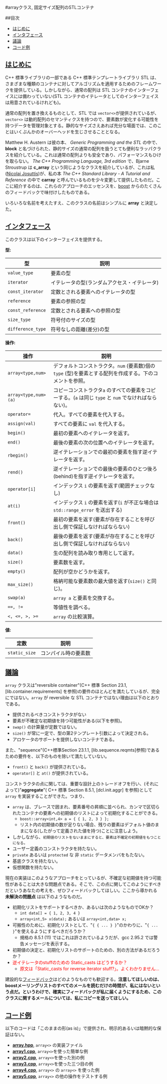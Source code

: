 #arrayクラス, 固定サイズ配列のSTLコンテナ

##目次
- [はじめに](#introduction)
- [インタフェース](#interface)
- [議論](#discussion)
- [コード例](#code)


## <a name="introduction" href="#introduction">はじめに</a>
C++ 標準ライブラリの一部である C++ 標準テンプレートライブラリ STL は、さまざまな種類のコンテナに対してアルゴリズムを適用するためのフレームワークを提供している。しかしながら、通常の配列は STL コンテナのインターフェイスには備わっていない(STL コンテナのイテレータとしてのインターフェイスは用意されているけれども)。

通常の配列を置き換えるものとして、STL では `vector<>`が提供されているが、`vector<>` は動的配列のセマンティクスを持つので、要素数が変化する可能性を持つデータを管理対象とする。静的なサイズさえあれば充分な場面では、このことはいくぶんかのオーバーヘッドを生じさせることとなる。

Matthew H. Austern は彼の本、 *Generic Programming and the STL* の中で、 **block** と名づけられた、静的サイズの通常の配列を扱うとても便利なラッパクラスを紹介している。これは通常の配列よりも安全であり、パフォーマンスもひけを取らない。 *The C++ Programming Language, 3rd edition* で、Bjarne Stroustrup は **c_array** という同じようなクラスを紹介しているが、これは私([Nicolai Josuttis](http://www.josuttis.com/))が、私の本 *The C++ Standard Library - A Tutorial and Reference* の中で **carray** と呼んでいるものを少々変更して提供したものだ。ここに紹介するのは、これらのアプローチのエッセンスを、[boost](http://www.boost.org/) からのたくさんのフィードバックで味付けしたものである。

いろいろな名前を考えたすえ、このクラスの名前はシンプルに **array** と決定した。


## <a name="interface" href="#interface">インタフェース</a>
このクラスは以下のインターフェイスを提供する。

**型:**

| 型 | 説明 |
|-------------------|---------|
| `value_type`      | 要素の型 |
| `iterator`        | イテレータの型(ランダムアクセス・イテレータ) |
| `const_iterator`  | 定数とされる要素へのイテレータの型 |
| `reference`       | 要素の参照の型 |
| `const_reference` | 定数とされる要素への参照の型 |
| `size_type`       | 符号付のサイズの型 |
| `difference_type` | 符号なしの距離(差分)の型 |


**操作:**

| 操作 | 説明 |
|------|------|
| `array<type,num>`    | デフォルトコンストラクタ。`num` (要素数)個の`type` (型)を要素とする配列を作成する。下のコメントを参照。 |
| `array<type,num>(a)` | コピーコンストラクタ`a` のすべての要素をコピーする。(`a` は同じ `type` と `num` でなければならない)。 |
| `operator=`          | 代入。すべての要素を代入する。 |
| `assign(val)`        | すべての要素に `val` を代入する。 |
| `begin()`            | 最初の要素へのイテレータを返す。 |
| `end()`              | 最後の要素の次の位置へのイテレータを返す。 |
| `rbegin()`           | 逆イテレーションでの最初の要素を指す逆イテレータを返す。 |
| `rend()`             | 逆イテレーションでの最後の要素のひとつ後ろ(behind)を指す逆イテレータを返す。 |
| `operator[i]`        | インデックス `i` の要素を返す(範囲チェックなし) |
| `at(i)`              | インデックス `i` の要素を返す(`i` が不正な場合は `std::range_error` を送出する) |
| `front()`            | 最初の要素を返す(要素が存在することを呼び出し側で保証しなければならない) |
| `back()`             | 最後の要素を返す(要素が存在することを呼び出し側で保証しなければならない) |
| `data()`             | 生の配列を読み取り専用として返す。 |
| `size()`             | 要素数を返す。 |
| `empty()`            | 配列が空かどうかを返す。 |
| `max_size()`         | 格納可能な要素数の最大値を返す(`size()` と同じ)。 |
| `swap(a)`            | `array a` と要素を交換する。                      |
| `==, !=`             | 等値性を調べる。 |
| `<, <=, >, >=`       | `array` の比較演算。 |


**値:**

| 定数 | 説明 |
|---------------|------|
| `static_size` | コンパイル時の要素数 |


## <a name="discussion" href="#discussion">議論</a>
`array` クラスは"reversible container"(C++ 標準 Section 23.1, [lib.container.requirements] を参照)の要件のほとんどを満たしているが、完全にではない。`array` が reversible な STL コンテナではない理由は以下のとおりである。

- 提供されるべきコンストラクタがない
- 要素が不確定な初期値を持つ可能性がある(以下を参照)。
- `swap()` の計算量が定数ではない。
- `size()` が常に一定で、型の第2テンプレート引数によって決定される。
- アロケータのサポートを提供しないコンテナである。

また、"sequence"(C++標準Section 23.1.1, [lib.sequence.reqmts]参照)であるための要件を、以下のものを除いて満たしていない。

- `front()` と `back()` が提供されている。
- `operator[]` と `at()` が提供されている。

コンストラクタの点に関しては、重要な設計上のトレードオフを行い、(それによって)"**aggregate**"( C++ 標準 Section 8.5.1, [dcl.init.aggr] を参照)として `array` を実装することができた。つまり、

- `array` は、ブレースで囲まれ、要素番号の昇順に並べられ、カンマで区切られたコンテナの要素への初期値のリストによって初期化することができる。
	- `boost::array<int,4> a = { { 1, 2, 3 } };`
	- リスト内の初期値の数が足りない場合、残りの要素はデフォルト値のままになる(したがって定義された値を持つ)ことに注意しよう。
- しかしながら、`初期値のリストをないままにすると、要素は不確定の初期値をもつことになる。`
- ユーザー定義のコンストラクタを持たない。
- `private` あるいは `protected` な 非 `static` データメンバをもたない。
- 基底クラスを持たない。
- 仮想関数を持たない。

現在の実装はこのようなアプローチをとっているが、不確定な初期値を持つ可能性があることは大きな問題点である。そこで、この点に関してこのようにすべきだというあなたの考えを、ぜひフィードバックしてほしい。ここから導かれる **未解決の問題点** は以下のようなものだ。

- 初期化リストをサポートするべきか、あるいは次のようなものでOKか？
	- `int data[] = { 1, 2, 3, 4 }`
	- `array<int,5> x(data);` あるいは  `array<int,data> x;`
- 可搬性のために、初期化リストとして、"`{ { ... } }`"のかわりに、"`{ ... }`"を使えるようにするべきだろうか？
	- 規格の 8.5.1 (11) ではこれは許されているようだが、gcc 2.95.2 では警告メッセージを表示する。
- 初期値の決定と、初期化リストのサポートのための、別の方法があるだろうか？
- <span style="color:red;">逆イテレータのstuffのための Static_casts はどうするか？</span>
	- <span style="color:red;">原文は「Static_casts for reverse iterator stuff?」。よくわかりません…</span>

建設的な[フィードバック](mailto:solutions@josuttis.com)はどのようなものでも歓迎する。**注意してほしいのは、boostメーリングリストのすべてのメールを読むだけの時間が、私にはないという点だ。というわけで、確実にフィードバックが私に届くようにするため、このクラスに関するメールについては、私にコピーを送ってほしい。**


## <a name="code" href="#code">コード例</a>
以下のコードは「このままの形(as is)」で提供され、明示的あるいは暗黙的な保証はない。

- [**array.hpp**](array.hpp.md), `array<>` の実装ファイル
- [**array1.cpp**](array1.cpp.md), `array<>`を使った簡単な例
- [**array2.cpp**](array2.cpp.md), `array<>`を使った別の例
- [**array3.cpp**](array3.cpp.md), `array<>`を使った三つ目の例
- [**array4.cpp**](array4.cpp.md), `array<>` の `array<>` を使った例
- [**array5.cpp**](array5.cpp.md), `array<>` の他の操作をテストする例

